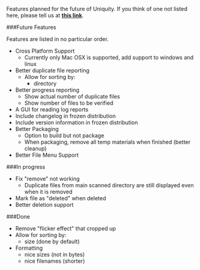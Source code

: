 Features planned for the future of Uniquity. If you think of one not listed here, please tell us at **[this link](http://www.windwardproductions.org/contact)**.

###Future Features

Features are listed in no particular order.


* Cross Platform Support
	* Currently only Mac OSX is supported, add support to windows and linux
* Better duplicate file reporting
	* Allow for sorting by: 
		* directory 
* Better progress reporting
	* Show actual number of duplicate files
	* Show number of files to be verified
* A GUI for reading log reports
* Include changelog in frozen distribution
* Include version information in frozen distribution
* Better Packaging
	* Option to build but not package
	* When packaging, remove all temp materials when finished (better cleanup)	
* Better File Menu Support
	

###In progress

* Fix "remove" not working
	* Duplicate files from main scanned directory are still displayed even when it is removed
* Mark file as "deleted" when deleted
* Better deletion support

###Done

* Remove "flicker effect" that cropped up 
* Allow for sorting by: 
	* size (done by default)
* Formatting
	* nice sizes (not in bytes)
	* nice filenames (shorter)
